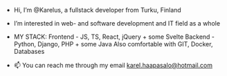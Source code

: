 - Hi, I’m @Karelus, a fullstack developer from Turku, Finland 
- I’m interested in web- and software development and IT field as a whole
- MY STACK:
    Frontend - JS, TS, React, jQuery + some Svelte
    Backend - Python, Django, PHP + some Java
    Also comfortable with GIT, Docker, Databases
    
- 📫 You can reach me through my email karel.haapasalo@hotmail.com
